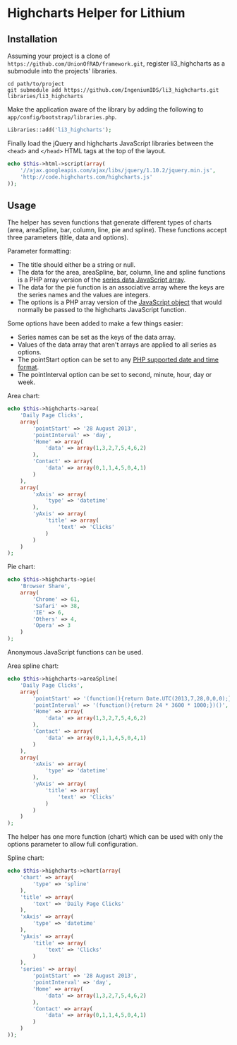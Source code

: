 Highcharts Helper for Lithium
=============================

Installation
------------

Assuming your project is a clone of `https://github.com/UnionOfRAD/framework.git`, register li3_highcharts as a submodule into the projects' libraries.

```
cd path/to/project
git submodule add https://github.com/IngeniumIDS/li3_highcharts.git libraries/li3_highcharts
```

Make the application aware of the library by adding the following to `app/config/bootstrap/libraries.php`.

```php
Libraries::add('li3_highcharts');
```

Finally load the jQuery and highcharts JavaScript libraries between the `<head>` and `</head>` HTML tags at the top of the layout.

```php
echo $this->html->script(array(
	'//ajax.googleapis.com/ajax/libs/jquery/1.10.2/jquery.min.js',
	'http://code.highcharts.com/highcharts.js'
));
```

Usage
-----

The helper has seven functions that generate different types of charts (area, areaSpline, bar, column, line, pie and spline). These functions accept three parameters (title, data and options).

Parameter formatting:

* The title should either be a string or null.
* The data for the area, areaSpline, bar, column, line and spline functions is a PHP array version of the [series.data JavaScript array](http://api.highcharts.com/highcharts#series.data).
* The data for the pie function is an associative array where the keys are the series names and the values are integers.
* The options is a PHP array version of the [JavaScript object](http://api.highcharts.com/highcharts) that would normally be passed to the highcharts JavaScript function.

Some options have been added to make a few things easier:

* Series names can be set as the keys of the data array.
* Values of the data array that aren't arrays are applied to all series as options.
* The pointStart option can be set to any [PHP supported date and time format](http://www.php.net/manual/en/datetime.formats.php).
* The pointInterval option can be set to second, minute, hour, day or week.

Area chart:

```php
echo $this->highcharts->area(
	'Daily Page Clicks',
	array(
		'pointStart' => '28 August 2013',
		'pointInterval' => 'day',
		'Home' => array(
			'data' => array(1,3,2,7,5,4,6,2)
		),
		'Contact' => array(
			'data' => array(0,1,1,4,5,0,4,1)
		)
	),
	array(
		'xAxis' => array(
			'type' => 'datetime'
		),
		'yAxis' => array(
			'title' => array(
				'text' => 'Clicks'
			)
		)
	)
);
```

Pie chart:

```php
echo $this->highcharts->pie(
	'Browser Share',
	array(
		'Chrome' => 61,
		'Safari' => 38,
		'IE' => 6,
		'Others' => 4,
		'Opera' => 3
	)
);
```

Anonymous JavaScript functions can be used.

Area spline chart:

```php
echo $this->highcharts->areaSpline(
	'Daily Page Clicks',
	array(
		'pointStart' => '(function(){return Date.UTC(2013,7,28,0,0,0);})()',
		'pointInterval' => '(function(){return 24 * 3600 * 1000;})()',
		'Home' => array(
			'data' => array(1,3,2,7,5,4,6,2)
		),
		'Contact' => array(
			'data' => array(0,1,1,4,5,0,4,1)
		)
	),
	array(
		'xAxis' => array(
			'type' => 'datetime'
		),
		'yAxis' => array(
			'title' => array(
				'text' => 'Clicks'
			)
		)
	)
);
```

The helper has one more function (chart) which can be used with only the options parameter to allow full configuration.

Spline chart:

```php
echo $this->highcharts->chart(array(
	'chart' => array(
		'type' => 'spline'
	),
	'title' => array(
		'text' => 'Daily Page Clicks'
	),
	'xAxis' => array(
		'type' => 'datetime'
	),
	'yAxis' => array(
		'title' => array(
			'text' => 'Clicks'
		)
	),
	'series' => array(
		'pointStart' => '28 August 2013',
		'pointInterval' => 'day',
		'Home' => array(
			'data' => array(1,3,2,7,5,4,6,2)
		),
		'Contact' => array(
			'data' => array(0,1,1,4,5,0,4,1)
		)
	)
));
```
